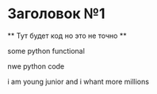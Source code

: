 # Заголовок №1

** Тут будет код но это не точно **

some python functional

nwe python code


i am young junior and i whant more millions
